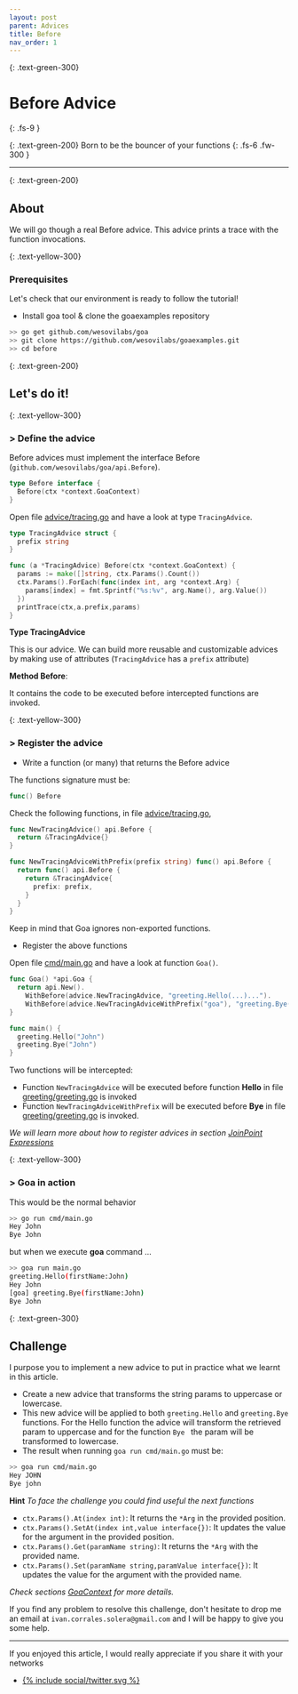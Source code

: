 ```yaml
---
layout: post
parent: Advices
title: Before
nav_order: 1
---
```


{: .text-green-300}
# Before Advice
{: .fs-9 }

{: .text-green-200}
Born to be the bouncer of your functions
{: .fs-6 .fw-300 }

---

{: .text-green-200}
## About

We will go though a real Before advice. This advice prints a trace with the function
invocations. 


{: .text-yellow-300}
### Prerequisites

Let's check that our environment is ready to follow the tutorial!
 
- Install goa tool & clone the goaexamples repository
```bash
>> go get github.com/wesovilabs/goa
>> git clone https://github.com/wesovilabs/goaexamples.git
>> cd before
```

{: .text-green-200}
## Let's do it!

{: .text-yellow-300}
### > Define the advice

Before advices must implement the interface Before (`github.com/wesovilabs/goa/api.Before`). 
```go
type Before interface {
  Before(ctx *context.GoaContext)
}
```

Open file [advice/tracing.go](https://github.com/wesovilabs/goaexamples/blob/master/before/advice/tracing.go#L10) and have a look at type `TracingAdvice`.

```go
type TracingAdvice struct {
  prefix string
}

func (a *TracingAdvice) Before(ctx *context.GoaContext) {
  params := make([]string, ctx.Params().Count())
  ctx.Params().ForEach(func(index int, arg *context.Arg) {
    params[index] = fmt.Sprintf("%s:%v", arg.Name(), arg.Value())
  })
  printTrace(ctx,a.prefix,params)
}
```

**Type TracingAdvice** 

This is our advice. We can build more reusable and customizable advices by making use of attributes (`TracingAdvice` has a `prefix` attribute)

**Method Before**: 

It contains the code to be executed before intercepted functions are invoked.

{: .text-yellow-300}
### > Register the advice 

- Write a function (or many) that returns the Before advice

The functions signature must be:
```go
func() Before
```

Check the following functions, in file [advice/tracing.go](https://github.com/wesovilabs/goaexamples/blob/master/before/advice/tracing.go#L22),


```go
func NewTracingAdvice() api.Before {
  return &TracingAdvice{}
}

func NewTracingAdviceWithPrefix(prefix string) func() api.Before {
  return func() api.Before {
    return &TracingAdvice{
      prefix: prefix,
    }
  }
}
```

Keep in mind that Goa ignores non-exported functions.

- Register the above functions

Open file [cmd/main.go](https://github.com/wesovilabs/goaexamples/blob/master/before/cmd/main.go#L9) and have a look at function `Goa()`.

```go
func Goa() *api.Goa {
  return api.New().
    WithBefore(advice.NewTracingAdvice, "greeting.Hello(...)...").
    WithBefore(advice.NewTracingAdviceWithPrefix("goa"), "greeting.Bye(...)...")
}

func main() {
  greeting.Hello("John")
  greeting.Bye("John")
}
```
Two functions will be intercepted:

- Function `NewTracingAdvice` will be executed before function **Hello** in file [greeting/greeting.go](https://github.com/wesovilabs/goaexamples/blob/master/before/greeting/greeting.go#L8) is invoked
- Function `NewTracingAdviceWithPrefix` will be executed before **Bye** in file [greeting/greeting.go](https://github.com/wesovilabs/goaexamples/blob/master/before/greeting/greeting.go#L16) is invoked.

*We will learn more about how to register advices in section [JoinPoint Expressions](/joinpoints)*

{: .text-yellow-300}
### > Goa in action

This would be the normal behavior

```bash
>> go run cmd/main.go
Hey John
Bye John
```
but when we execute **goa** command ... 

```bash
>> goa run main.go
greeting.Hello(firstName:John)
Hey John
[goa] greeting.Bye(firstName:John)
Bye John
```

{: .text-green-300}
## Challenge

I purpose you to implement a new advice to put in practice what we learnt in this article.
 
- Create a new advice that transforms the string params to uppercase or lowercase. 
- This new advice will be applied to both `greeting.Hello` and `greeting.Bye`  functions. For the Hello function
the advice will transform the retrieved param to uppercase and for the function `Bye ` the param will be transformed
to lowercase.
- The result when running `goa run cmd/main.go` must be:
```bash
>> goa run cmd/main.go
Hey JOHN
Bye john
```

**Hint** *To face the challenge you could find useful the next functions*

- `ctx.Params().At(index int)`: It returns the `*Arg` in the provided position.
- `ctx.Params().SetAt(index int,value interface{})`: It updates the value for the argument in the provided position.
- `ctx.Params().Get(paramName string)`: It returns the `*Arg` with the provided name.
- `ctx.Params().Set(paramName string,paramValue interface{})`: It updates the value for the argument with the provided name.

*Check sections [GoaContext](/goacontext) for more details.*

If you find any problem to resolve this challenge, don't hesitate to drop me an email at `ivan.corrales.solera@gmail.com` and I will
be happy to give you some help.

---
If you enjoyed this article, I would really appreciate if you share it with your networks


<div class="socialme">
    <ul>
        <li class="twitter">
            <a href="https://twitter.com/intent/tweet?via={{site.data.social.twitter.username}}&url={{ site.data.social.twitter.url | uri_escape}}&text={{ site.data.social.twitter.message | uri_escape}}" target="_blank">
                {% include social/twitter.svg %}
            </a>
        </li>
    </ul>
</div>
